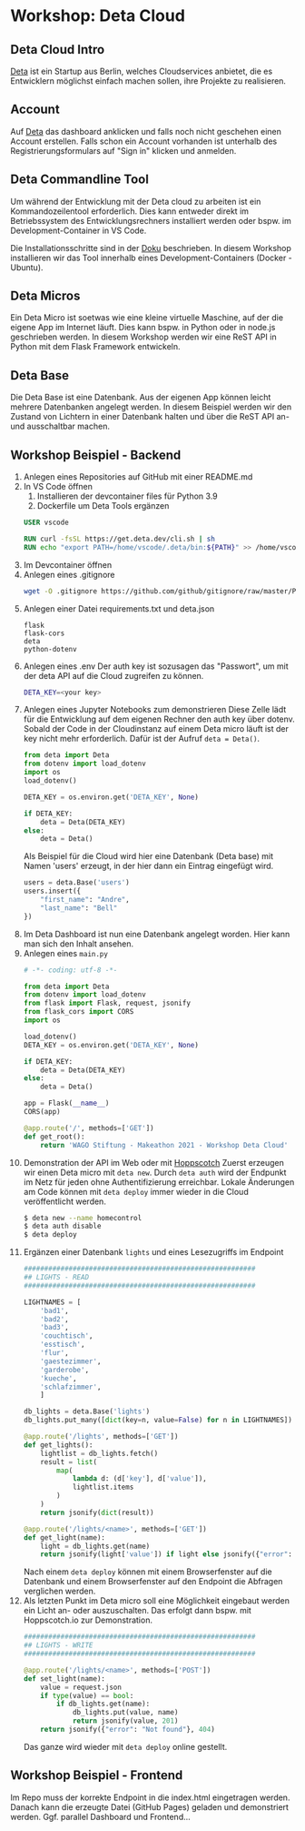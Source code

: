 # Workshop: Deta Cloud

## Deta Cloud Intro

[Deta](https://deta.sh) ist ein Startup aus Berlin, welches Cloudservices anbietet, die es Entwicklern möglichst einfach machen sollen, ihre Projekte zu realisieren.

## Account

Auf [Deta](https://deta.sh) das dashboard anklicken und falls noch nicht geschehen einen Account erstellen. Falls schon ein Account vorhanden ist unterhalb des Registrierungsformulars auf "Sign in" klicken und anmelden.

## Deta Commandline Tool

Um während der Entwicklung mit der Deta cloud zu arbeiten ist ein Kommandozeilentool erforderlich. Dies kann entweder direkt im Betriebssystem des Entwicklungsrechners installiert werden oder bspw. im Development-Container in VS Code.

Die Installationsschritte sind in der [Doku](https://docs.deta.sh/docs/cli/install) beschrieben. In diesem Workshop installieren wir das Tool innerhalb eines Development-Containers (Docker - Ubuntu).

## Deta Micros

Ein Deta Micro ist soetwas wie eine kleine virtuelle Maschine, auf der die eigene App im Internet läuft. Dies kann bspw. in Python oder in node.js geschrieben werden. In diesem Workshop werden wir eine ReST API in Python mit dem Flask Framework entwickeln.

## Deta Base

Die Deta Base ist eine Datenbank. Aus der eigenen App können leicht mehrere Datenbanken angelegt werden. In diesem Beispiel werden wir den Zustand von Lichtern in einer Datenbank halten und über die ReST API an- und ausschaltbar machen.

## Workshop Beispiel - Backend

1. Anlegen eines Repositories auf GitHub mit einer README.md
1. In VS Code öffnen
    1. Installieren der devcontainer files für Python 3.9
    1. Dockerfile um Deta Tools ergänzen
    ```Dockerfile
    USER vscode

    RUN curl -fsSL https://get.deta.dev/cli.sh | sh
    RUN echo "export PATH=/home/vscode/.deta/bin:${PATH}" >> /home/vscode/.bashrc
    ```
1. Im Devcontainer öffnen
1. Anlegen eines .gitignore
    ```bash
    wget -O .gitignore https://github.com/github/gitignore/raw/master/Python.gitignore
    ```
1. Anlegen einer Datei requirements.txt und deta.json
    ```
    flask
    flask-cors
    deta
    python-dotenv
    ```
1. Anlegen eines .env
    Der auth key ist sozusagen das "Passwort", um mit der deta API auf die Cloud zugreifen zu können.
    ```bash
    DETA_KEY=<your key>
    ```
1. Anlegen eines Jupyter Notebooks zum demonstrieren
    Diese Zelle lädt für die Entwicklung auf dem eigenen Rechner den auth key über dotenv. Sobald der Code in der Cloudinstanz auf einem Deta micro läuft ist der key nicht mehr erforderlich. Dafür ist der Aufruf `deta = Deta()`. 
    ```python
    from deta import Deta
    from dotenv import load_dotenv
    import os
    load_dotenv()

    DETA_KEY = os.environ.get('DETA_KEY', None)

    if DETA_KEY:
        deta = Deta(DETA_KEY)
    else:
        deta = Deta()
    ```
    Als Beispiel für die Cloud wird hier eine Datenbank (Deta base) mit Namen 'users' erzeugt, in der hier dann ein Eintrag eingefügt wird.
    ```python
    users = deta.Base('users')
    users.insert({
        "first_name": "Andre",
        "last_name": "Bell"
    })
    ```
1. Im Deta Dashboard ist nun eine Datenbank angelegt worden. Hier kann man sich den Inhalt ansehen.
1. Anlegen eines ```main.py```
    ```python
    # -*- coding: utf-8 -*-

    from deta import Deta
    from dotenv import load_dotenv
    from flask import Flask, request, jsonify
    from flask_cors import CORS
    import os

    load_dotenv()
    DETA_KEY = os.environ.get('DETA_KEY', None)

    if DETA_KEY:
        deta = Deta(DETA_KEY)
    else:
        deta = Deta()

    app = Flask(__name__)
    CORS(app)

    @app.route('/', methods=['GET'])
    def get_root():
        return 'WAGO Stiftung - Makeathon 2021 - Workshop Deta Cloud'
    ```
1. Demonstration der API im Web oder mit [Hoppscotch](https://hoppscotch.io)
    Zuerst erzeugen wir einen Deta micro mit `deta new`. Durch `deta auth` wird der Endpunkt im Netz für jeden ohne Authentifizierung erreichbar. Lokale Änderungen am Code können mit `deta deploy` immer wieder in die Cloud veröffentlicht werden.
    ```bash
    $ deta new --name homecontrol
    $ deta auth disable
    $ deta deploy
    ```
1. Ergänzen einer Datenbank `lights` und eines Lesezugriffs im Endpoint
    ```python
    #########################################################
    ## LIGHTS - READ
    #########################################################

    LIGHTNAMES = [
        'bad1',
        'bad2',
        'bad3',
        'couchtisch',
        'esstisch',
        'flur',
        'gaestezimmer',
        'garderobe',
        'kueche',
        'schlafzimmer',
        ]

    db_lights = deta.Base('lights')
    db_lights.put_many([dict(key=n, value=False) for n in LIGHTNAMES])
    
    @app.route('/lights', methods=['GET'])
    def get_lights():
        lightlist = db_lights.fetch()
        result = list(
            map(
                lambda d: (d['key'], d['value']),
                lightlist.items
            )
        )
        return jsonify(dict(result))

    @app.route('/lights/<name>', methods=['GET'])
    def get_light(name):
        light = db_lights.get(name)
        return jsonify(light['value']) if light else jsonify({"error": "Not found"}, 404)
    ```
    Nach einem `deta deploy` können mit einem Browserfenster auf die Datenbank und einem Browserfenster auf den Endpoint die Abfragen verglichen werden.
1. Als letzten Punkt im Deta micro soll eine Möglichkeit eingebaut werden ein Licht an- oder auszuschalten. Das erfolgt dann bspw. mit Hoppscotch.io zur Demonstration.
    ```python
    #########################################################
    ## LIGHTS - WRITE
    #########################################################

    @app.route('/lights/<name>', methods=['POST'])
    def set_light(name):
        value = request.json
        if type(value) == bool:
            if db_lights.get(name):
                db_lights.put(value, name)
                return jsonify(value, 201)
        return jsonify({"error": "Not found"}, 404)
    ```
    Das ganze wird wieder mit `deta deploy` online gestellt.

## Workshop Beispiel - Frontend

Im Repo muss der korrekte Endpoint in die index.html eingetragen werden. Danach kann die erzeugte Datei (GitHub Pages) geladen und demonstriert werden. Ggf. parallel Dashboard und Frontend...

